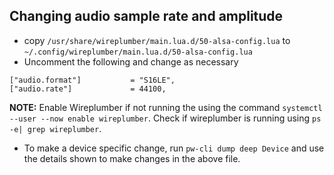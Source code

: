 ## Changing audio sample rate and amplitude

* copy `/usr/share/wireplumber/main.lua.d/50-alsa-config.lua` to `~/.config/wireplumber/main.lua.d/50-alsa-config.lua`
* Uncomment the following and change as necessary
```
["audio.format"]           = "S16LE",
["audio.rate"]             = 44100,
```

**NOTE:** Enable Wireplumber if not running the using the command `systemctl --user --now enable wireplumber`. Check if wireplumber is running using `ps -e| grep wireplumber`.

* To make a device specific change, run `pw-cli dump deep Device` and use the details shown to make changes in the above file.
